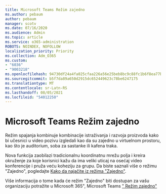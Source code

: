 ```yaml
---
title: Microsoft Teams Režim zajedno
ms.author: pebaum
author: pebaum
manager: scotv
ms.date: 07/16/2020
ms.audience: Admin
ms.topic: article
ms.service: o365-administration
ROBOTS: NOINDEX, NOFOLLOW
localization_priority: Priority
ms.collection: Adm_O365
ms.custom:
- "6036"
- "9003218"
ms.openlocfilehash: 94730df24a4fa025cfaa226a56e25beb8bc9c88fc1b6f8ea77bc6e97ee7c73f8
ms.sourcegitcommit: b5f7da89a650d2915dc652449623c78be6247175
ms.translationtype: MT
ms.contentlocale: sr-Latn-RS
ms.lasthandoff: 08/05/2021
ms.locfileid: "54012250"
---
```

# <a name="microsoft-teams-together-mode"></a>Microsoft Teams Režim zajedno

Režim spajanja kombinuje kombinacije istraživanja i razvoja proizvoda kako bi učesnici u video pozivu izgledali kao da su zajedno u virtuelnom prostoru, kao što je auditorium, soba za sastanke ili kafena traka. 

Nova funkcija zaobilazi tradicionalnu koordinatnu mrežu polja i kreira okruženje za koje korisnici kažu da ima veliki uticaj na osećaj video konferencije i pruža veću koheziju za grupu. Da biste saznali više o režimu "Zajedno", pogledajte [Kako da najačite iz režima "Zajedno"](https://techcommunity.microsoft.com/t5/microsoft-teams-blog/how-to-get-the-most-from-together-mode/ba-p/1509496).  

Više informacija o tome kada će režim "Zajedno" biti dostupan za vašu organizaciju potražite u Microsoft 365", Microsoft Teams [" Režim zajedno"](https://www.microsoft.com/microsoft-365/roadmap?featureid=65942)